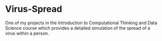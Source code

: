 # Virus-Spread
One of my projects in the Introduction to Computational Thinking and Data Science course which provides a detailed simulation of the spread of a virus within a person.
